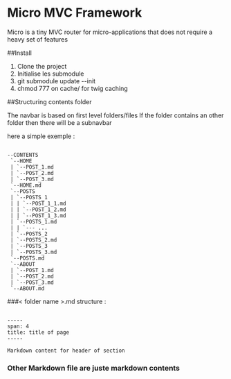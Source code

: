 Micro MVC Framework
===================

Micro is a tiny MVC router for micro-applications that does not require
a heavy set of features



##Install

1. Clone the project
2. Initialise les submodule
3. git submodule update --init
4. chmod 777 on cache/ for twig caching


##Structuring contents folder

The navbar is based on first level folders/files
If the folder contains an other folder then there will be a subnavbar


here a simple exemple :
<pre><code>
--CONTENTS
 `--HOME
 | `--POST_1.md
 | `--POST_2.md
 | `--POST_3.md
 `--HOME.md
 `--POSTS
 | `--POSTS_1
 | | `--POST_1_1.md
 | | `--POST_1_2.md
 | | `--POST_1_3.md
 | `--POSTS_1.md
 | | `--- ...
 | `--POSTS_2
 | `--POSTS_2.md
 | `--POSTS_3
 | `--POSTS_3.md
 `--POSTS.md
 `--ABOUT
 | `--POST_1.md
 | `--POST_2.md
 | `--POST_3.md
 `--ABOUT.md
</code></pre>



###< folder name >.md structure :
<pre><code>
-----
span: 4
title: title of page
-----

Markdown content for header of section
</code></pre>


### Other Markdown file are juste markdown contents
